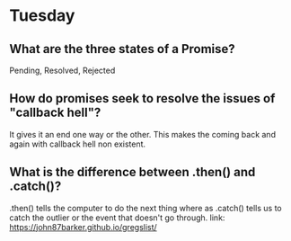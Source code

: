 # Tuesday

## What are the three states of a Promise?

Pending, Resolved, Rejected

## How do promises seek to resolve the issues of "callback hell"?

It gives it an end one way or the other. This makes the coming back and again with callback hell non existent.

## What is the difference between .then() and .catch()?

.then() tells the computer to do the next thing where as .catch() tells us to catch the outlier or the event that doesn't go through.
link: https://john87barker.github.io/gregslist/
